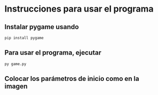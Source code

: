 # Instrucciones para usar el programa
## Instalar pygame usando
```
pip install pygame
```
## Para usar el programa, ejecutar
```
py game.py
```
## Colocar los parámetros de inicio como en la imagen
